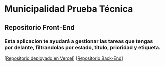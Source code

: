 # Municipalidad Prueba Técnica

## Repositorio Front-End

### Esta aplicacion te ayudará a gestionar las tareas que tengas por delante, filtrandolas por estado, titulo, prioridad y etiqueta.

[[Repositorio deployado en Vercel](https://municipalidad-fe.vercel.app/)]
[[Repositorio Back-End](https://github.com/francoragout/Municipalidad-BE)]

